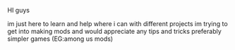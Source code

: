 HI guys

im just here to learn and help where i can with different projects 
im trying to get into making mods and would appreciate any tips and tricks
preferably simpler games (EG:among us mods)
